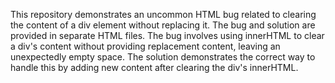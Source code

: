 This repository demonstrates an uncommon HTML bug related to clearing the content of a div element without replacing it.  The bug and solution are provided in separate HTML files. The bug involves using innerHTML to clear a div's content without providing replacement content, leaving an unexpectedly empty space.  The solution demonstrates the correct way to handle this by adding new content after clearing the div's innerHTML.